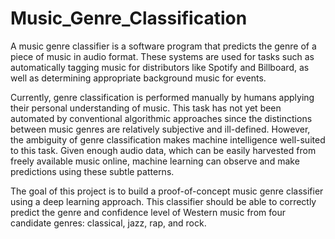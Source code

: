 # Music_Genre_Classification
A music genre classifier is a software program that predicts the genre of a piece of music in audio format. These systems are used for tasks such as automatically tagging music for distributors like Spotify and Billboard, as well as determining appropriate background music for events.

Currently, genre classification is performed manually by humans applying their personal understanding of music. This task has not yet been automated by conventional algorithmic approaches since the distinctions between music genres are relatively subjective and ill-defined. However, the ambiguity of genre classification makes machine intelligence well-suited to this task. Given enough audio data, which can be easily harvested from freely available music online, machine learning can observe and make predictions using these subtle patterns.

The goal of this project is to build a proof-of-concept music genre classifier using a deep learning approach. This classifier should be able to correctly predict the genre and confidence level of Western music from four candidate genres: classical, jazz, rap, and rock.
